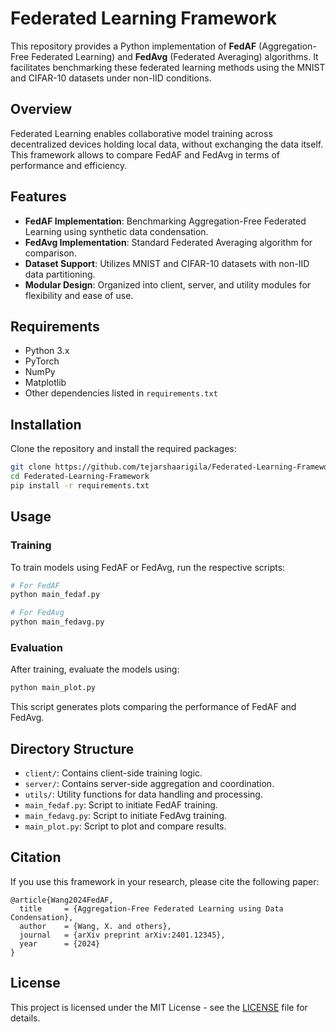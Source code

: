 # Federated Learning Framework

This repository provides a Python implementation of **FedAF** (Aggregation-Free Federated Learning) and **FedAvg** (Federated Averaging) algorithms. It facilitates benchmarking these federated learning methods using the MNIST and CIFAR-10 datasets under non-IID conditions.

## Overview

Federated Learning enables collaborative model training across decentralized devices holding local data, without exchanging the data itself. This framework allows to compare FedAF and FedAvg in terms of performance and efficiency.

## Features

- **FedAF Implementation**: Benchmarking Aggregation-Free Federated Learning using synthetic data condensation.
- **FedAvg Implementation**: Standard Federated Averaging algorithm for comparison.
- **Dataset Support**: Utilizes MNIST and CIFAR-10 datasets with non-IID data partitioning.
- **Modular Design**: Organized into client, server, and utility modules for flexibility and ease of use.

## Requirements

- Python 3.x
- PyTorch
- NumPy
- Matplotlib
- Other dependencies listed in `requirements.txt`

## Installation

Clone the repository and install the required packages:

```bash
git clone https://github.com/tejarshaarigila/Federated-Learning-Framework.git
cd Federated-Learning-Framework
pip install -r requirements.txt
```

## Usage

### Training

To train models using FedAF or FedAvg, run the respective scripts:

```bash
# For FedAF
python main_fedaf.py

# For FedAvg
python main_fedavg.py
```

### Evaluation

After training, evaluate the models using:

```bash
python main_plot.py
```

This script generates plots comparing the performance of FedAF and FedAvg.

## Directory Structure

- `client/`: Contains client-side training logic.
- `server/`: Contains server-side aggregation and coordination.
- `utils/`: Utility functions for data handling and processing.
- `main_fedaf.py`: Script to initiate FedAF training.
- `main_fedavg.py`: Script to initiate FedAvg training.
- `main_plot.py`: Script to plot and compare results.

## Citation

If you use this framework in your research, please cite the following paper:

```
@article{Wang2024FedAF,
  title     = {Aggregation-Free Federated Learning using Data Condensation},
  author    = {Wang, X. and others},
  journal   = {arXiv preprint arXiv:2401.12345},
  year      = {2024}
}
```

## License

This project is licensed under the MIT License - see the [LICENSE](LICENSE) file for details.

